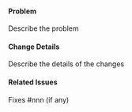 #### Problem
Describe the problem

#### Change Details
Describe the details of the changes

#### Related Issues
Fixes #nnn (if any)
